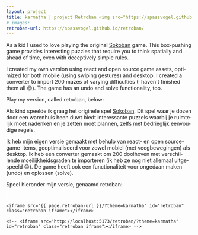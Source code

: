 ```yaml
---
layout: project
title: karmaṭha | project Retroban <img src="https://spassvogel.github.io/retroban/img/crate.png" class="retroban-icon">
# images: 
retroban-url: https://spassvogel.github.io/retroban/
---
```


<script>
  window.addEventListener("message", (event) => {
    if (!event.data.levelCount) {
      return;
    }
    $('.retroban-level-count').html(event.data.levelCount);
  });

  $(() => {
    let fullscreen = false

    // go to fullscreen on click
    const iFrameEl = document.getElementById('retroban');
    if (iFrameEl.requestFullscreen || iFrameEl.msRequestFullscreen || iFrameEl.mozRequestFullScreen || iFrameEl.webkitRequestFullScreen) {
      
      const icon = $('.retroban-supportsfullscreen-icon');
      icon.show();
      icon.on('click', () => {
        
        // take away the theme url param
        iFrameEl.src = '{{ page.retroban-url }}';
        if (iFrameEl.requestFullscreen) {
          fullscreen = true
          iFrameEl.requestFullscreen();
        } else if (iFrameEl.msRequestFullscreen) {
          fullscreen = true
          iFrameEl.msRequestFullscreen();
        } else if (iFrameEl.mozRequestFullScreen) {
          fullscreen = true
          iFrameEl.mozRequestFullScreen();
        } else if (iFrameEl.webkitRequestFullScreen) {
          fullscreen = true
          iFrameEl.webkitRequestFullScreen();
        }
      })
    }      

    $(window).on('resize', () => {
      if (!document.fullscreenElement && fullscreen) {
        // if coming back from fullscreen, put the theme param back
        iFrameEl.src = '{{ page.retroban-url }}?theme=karmatha';
        fullscreen = false;
      }
    });
  })

</script>
<section class="content-block" id="">
  <div class="multi-lang-block">
    <div lang="en">
      <p>
        As a kid I used to love playing the original <a href="https://en.wikipedia.org/wiki/Sokoban">Sokoban</a> game. 
        This box-pushing game provides interesting puzzles that require you to think
        spatially and ahead of time, even with deceptively simple rules.
      </p>
      <p>
        I created my own version using react and open source game assets, optimized for both mobile (using swiping gestures) and desktop. 
        I created a converter to import <span class='retroban-level-count'>200</span> mazes of varying difficulties (I haven't finished them all 😊). 
        The game has an undo and solve functionality, too. 
      </p>
      <p>
        Play my version, called retroban, below:
      </p>
    </div>
    <div lang="nl">
      <p>
        Als kind speelde ik graag het originele spel <a href="https://en.wikipedia.org/wiki/Sokoban">Sokoban</a>. 
        Dit spel waar je dozen door een warenhuis heen duwt biedt interessante puzzels waarbij je ruimtelijk moet nadenken
        en je zetten moet plannen, zelfs met bedrieglijk eenvoudige regels.
      </p>
      <p>
        Ik heb mijn eigen versie gemaakt met behulp van react- en open source-game-items, 
        geoptimaliseerd voor zowel mobiel (met veegbewegingen) als desktop. 
        Ik heb een converter gemaakt om <span class='retroban-level-count'>200</span> doolhoven met verschillende moeilijkheidsgraden te importeren (ik heb ze nog niet allemaal uitgespeeld 😊).
        De game heeft ook een functionaliteit voor ongedaan maken (undo) en oplossen (solve).
      </p>
      <p>
        Speel hieronder mijn versie, genaamd retroban:
      </p>
    </div>
  </div>
</section>
<section class="content-block">
  <div class="retroban-container">
    <svg height="14px" class="retroban-supportsfullscreen-icon" title="Go fullscreen" version="1.1" viewBox="0 0 14 14" width="14px" xmlns="http://www.w3.org/2000/svg" xmlns:sketch="http://www.bohemiancoding.com/sketch/ns" xmlns:xlink="http://www.w3.org/1999/xlink"><title/><desc/><defs/><g fill="none" fill-rule="evenodd" stroke="none" stroke-width="1"><g fill="white" transform="translate(-215.000000, -257.000000)"><g id="fullscreen" transform="translate(215.000000, 257.000000)"><path d="M2,9 L0,9 L0,14 L5,14 L5,12 L2,12 L2,9 L2,9 Z M0,5 L2,5 L2,2 L5,2 L5,0 L0,0 L0,5 L0,5 Z M12,12 L9,12 L9,14 L14,14 L14,9 L12,9 L12,12 L12,12 Z M9,0 L9,2 L12,2 L12,5 L14,5 L14,0 L9,0 L9,0 Z" id="Shape"/></g></g></g></svg>

    <iframe src="{{ page.retroban-url }}/?theme=karmatha" id="retroban" class="retroban iframe"></iframe>

    <!-- <iframe src="http://localhost:5173/retroban/?theme=karmatha" id="retroban" class="retroban iframe"></iframe> -->
  </div>
</section>

